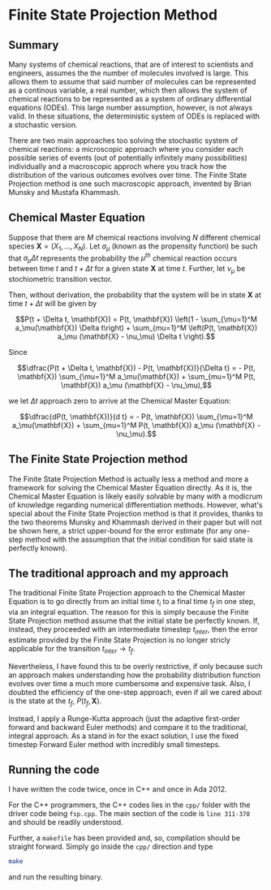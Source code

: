 # Finite State Projection Method

## Summary

Many systems of chemical reactions, that are of interest to scientists and engineers, assumes the the number of molecules involved is large. This allows them to assume that said number of molecules can be represented as a continous variable, a real number, which then allows the system of chemical reactions to be represented as a system of ordinary differential equations (ODEs). This large number assumption, however, is not always valid. In these situations, the deterministic system of ODEs is replaced with a stochastic version.

There are two main approaches too solving the stochastic system of chemical reactions: a microscopic approach where you consider each possible series of events (out of potentially infinitely many possibilities) individually and a macroscopic approch where you track how the distribution of the various outcomes evolves over time. The Finite State Projection method is one such macroscopic approach, invented by Brian Munsky and Mustafa Khammash.

## Chemical Master Equation

Suppose that there are $`M`$ chemical reactions involving $`N`$ different chemical species $`\mathbf{X} = (X_1, \dots, X_N)`$. Let $`a_\mu`$ (known as the propensity function) be such that $`a_\mu \Delta t`$ represents the probability the $`\mu^{th}`$ chemical reaction occurs between time $`t`$ and $`t + \Delta t`$ for a given state $`\mathbf{X}`$ at time $`t`$. Further, let $`\nu_\mu`$ be stochiometric transition vector.

Then, without derivation, the probability that the system will be in state $`\mathbf{X}`$ at time $`t + \Delta t`$ will be given by
```math
P(t + \Delta t, \mathbf{X}) = P(t, \mathbf{X}) \left(1 - \sum_{\mu=1}^M a_\mu(\mathbf{X}) \Delta t\right) + \sum_{mu=1}^M \left(P(t, \mathbf{X}) a_\mu (\mathbf{X} - \nu_\mu) \Delta t \right).
```

Since
```math
\dfrac{P(t + \Delta t, \mathbf{X}) - P(t, \mathbf{X})}{\Delta t} = - P(t, \mathbf{X}) \sum_{\mu=1}^M a_\mu(\mathbf{X}) + \sum_{mu=1}^M P(t, \mathbf{X}) a_\mu (\mathbf{X} - \nu_\mu),
```
we let $`\Delta t`$ approach zero to arrive at the Chemical Master Equation:

```math
\dfrac{dP(t, \mathbf{X})}{d t} = - P(t, \mathbf{X}) \sum_{\mu=1}^M a_\mu(\mathbf{X}) + \sum_{mu=1}^M P(t, \mathbf{X}) a_\mu (\mathbf{X} - \nu_\mu).
```

## The Finite State Projection method

The Finite State Projection Method is actually less a method and more a framework for solving the Chemical Master Equation directly. As it is, the Chemical Master Equation is likely easily solvable by many with a modicrum of knowledge regarding numerical differentiation methods. However, what's special about the Finite State Projection method is that it provides, thanks to the two theorems Munsky and Khammash derived in their paper but will not be shown here, a strict upper-bound for the error estimate (for any one-step method with the assumption that the initial condition for said state is perfectly known).

## The traditional approach and my approach

The traditional Finite State Projection approach to the Chemical Master Equation is to go directly from an initial time $`t_i`$ to a final time $`t_f`$ in one step, via an integral equation. The reason for this is simply because the Finite State Projection method assume that the initial state be perfectly known. If, instead, they proceeded with an intermediate timestep $`t_{inter}`$, then the error estimate provided by the Finite State Projection is no longer stricly applicable for the transition $`t_{inter} \rightarrow t_f`$.

Nevertheless, I have found this to be overly restrictive, if only because such an approach makes understanding how the probability distribution function evolves over time a much more cumbersome and expensive task. Also, I doubted the efficiency of the one-step approach, even if all we cared about is the state at the $`t_f`$, $`P(t_f, \mathbf{X})`$.

Instead, I apply a Runge-Kutta approach (just the adaptive first-order forward and backward Euler methods) and compare it to the traditional, integral approach. As a stand in for the exact solution, I use the fixed timestep Forward Euler method with incredibly small timesteps.

## Running the code

I have written the code twice, once in C++ and once in Ada 2012.

For the C++ programmers, the C++ codes lies in the `cpp/` folder with the driver code being `fsp.cpp`. The main section of the code is `line 311-370` and should be readily understood.

Further, a `makefile` has been provided and, so, compilation should be straight forward. Simply go inside the `cpp/` direction and type
```bash
make
```
and run the resulting binary.
